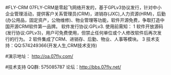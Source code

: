 #FLY-CRM
07FLY-CRM是零起飞网络开发的，基于GPLv3协议发行，针对中小企业管理活动，提供客户关系管理员(CRM)，进销存(JXC),人力资源(HRM)，后勤(办公用品，固定资产，公物维修)、物业管理等功能，软件开源免费，争取打造中国开源CRM软件第一品牌。
软件发行协议:GPLv3. 
使用前需知：
      1 软件开放源码(发行协议:GPLv3)，用户可免费使用，但禁止任何单位或个人修改软件后再次发行的行为。
      2 软件集成了CRM、进销存、后勤、物业、人事等模块。
      3 技术支持：QQ:574249366(开发人生,CRM技术支持)

#演示地址：
  http://oa.07fly.com/

#技术支持
    QQ群: 575085787
    论坛：http://bbs.07fly.net/